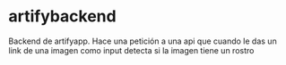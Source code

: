 # artifybackend
Backend de artifyapp. Hace una petición a una api que cuando le das un link de una imagen como input detecta si la imagen tiene un rostro
